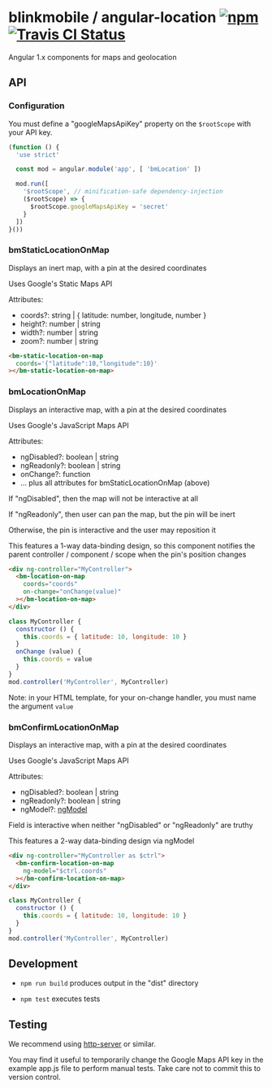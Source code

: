 # blinkmobile / angular-location [![npm](https://img.shields.io/npm/v/@blinkmobile/angular-location.svg?maxAge=2592000)](https://www.npmjs.com/package/@blinkmobile/angular-location) [![Travis CI Status](https://travis-ci.org/blinkmobile/angular-location.js.svg?branch=master)](https://travis-ci.org/blinkmobile/angular-location.js)

Angular 1.x components for maps and geolocation


## API


### Configuration

You must define a "googleMapsApiKey" property on the `$rootScope` with your API key.

```js
(function () {
  'use strict'

  const mod = angular.module('app', [ 'bmLocation' ])

  mod.run([
    '$rootScope', // minification-safe dependency-injection
    ($rootScope) => {
      $rootScope.googleMapsApiKey = 'secret'
    }
  ])
}())
```


### bmStaticLocationOnMap

Displays an inert map, with a pin at the desired coordinates

Uses Google's Static Maps API

Attributes:

-   coords?: string | { latitude: number, longitude, number }
-   height?: number | string
-   width?: number | string
-   zoom?: number | string

```html
<bm-static-location-on-map
  coords='{"latitude":10,"longitude":10}'
></bm-static-location-on-map>
```


### bmLocationOnMap

Displays an interactive map, with a pin at the desired coordinates

Uses Google's JavaScript Maps API

Attributes:

-   ngDisabled?: boolean | string
-   ngReadonly?: boolean | string
-   onChange?: function
-   ... plus all attributes for bmStaticLocationOnMap (above)

If "ngDisabled", then the map will not be interactive at all

If "ngReadonly", then user can pan the map, but the pin will be inert

Otherwise, the pin is interactive and the user may reposition it

This features a 1-way data-binding design, so this component notifies the parent controller / component / scope when the pin's position changes

```html
<div ng-controller="MyController">
  <bm-location-on-map
    coords="coords"
    on-change="onChange(value)"
  ></bm-location-on-map>
</div>
```

```js
class MyController {
  constructor () {
    this.coords = { latitude: 10, longitude: 10 }
  }
  onChange (value) {
    this.coords = value
  }
}
mod.controller('MyController', MyController)
```

Note: in your HTML template, for your on-change handler, you must name the argument `value`


### bmConfirmLocationOnMap

Displays an interactive map, with a pin at the desired coordinates

Uses Google's JavaScript Maps API

Attributes:

-   ngDisabled?: boolean | string
-   ngReadonly?: boolean | string
-   ngModel?: [ngModel](https://docs.angularjs.org/api/ng/directive/ngModel)

Field is interactive when neither "ngDisabled" or "ngReadonly" are truthy

This features a 2-way data-binding design via ngModel

```html
<div ng-controller="MyController as $ctrl">
  <bm-confirm-location-on-map
    ng-model="$ctrl.coords"
  ></bm-confirm-location-on-map>
</div>
```

```js
class MyController {
  constructor () {
    this.coords = { latitude: 10, longitude: 10 }
  }
}
mod.controller('MyController', MyController)
```


## Development

-   `npm run build` produces output in the "dist" directory

-   `npm test` executes tests


## Testing

We recommend using [http-server](https://github.com/indexzero/http-server) or similar.

You may find it useful to temporarily change the Google Maps API key in the example app.js file to perform manual tests.
Take care not to commit this to version control.
